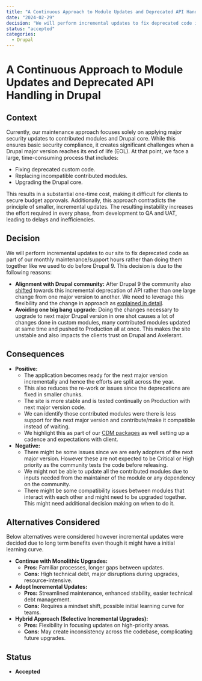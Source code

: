 ```yaml
---
title: "A Continuous Approach to Module Updates and Deprecated API Handling in Drupal"
date: "2024-02-29"
decision: "We will perform incremental updates to fix deprecated code in our custom modules, replacing deprecated contributed modules with latest versions or an alternative rather than one shot upgrade from one Drupal major version to another"
status: "accepted"
categories:
  - Drupal
---
```


# A Continuous Approach to Module Updates and Deprecated API Handling in Drupal

## Context

Currently, our maintenance approach focuses solely on applying major security updates to contributed modules and Drupal core. While this ensures basic security compliance, it creates significant challenges when a Drupal major version reaches its end of life (EOL). At that point, we face a large, time-consuming process that includes:

- Fixing deprecated custom code.
- Replacing incompatible contributed modules.
- Upgrading the Drupal core.

This results in a substantial one-time cost, making it difficult for clients to secure budget approvals. Additionally, this approach contradicts the principle of smaller, incremental updates. The resulting instability increases the effort required in every phase, from development to QA and UAT, leading to delays and inefficiencies.

## Decision

We will perform incremental updates to our site to fix deprecated code as part of our monthly maintenance/support hours rather than doing them together like we used to do before Drupal 9. This decision is due to the following reasons:

- **Alignment with Drupal community:** After Drupal 9 the community also [shifted](<https://www.drupal.org/about/core/policies/core-change-policies/continuous-upgrades-between-major-versions>) towards this incremental deprecation of API rather than one large change from one major version to another. We need to leverage this flexibility and the change in approach as [explained in detail](https://www.hojtsy.hu/blog/2019-nov-11/dramatic-shift-how-drupal-upgrade-now-done-drupal-8-drupal-9).
- **Avoiding one big bang upgrade:** Doing the changes necessary to upgrade to next major Drupal version in one shot causes a lot of changes done in custom modules, many contributed modules updated at same time and pushed to Production all at once. This makes the site unstable and also impacts the clients trust on Drupal and Axelerant.

## Consequences

- **Positive:**
  - The application becomes ready for the next major version incrementally and hence the efforts are split across the year.
  - This also reduces the re-work or issues since the deprecations are fixed in smaller chunks.
  - The site is more stable and is tested continually on Production with next major version code.
  - We can identify those contributed modules were there is less support for the next major version and contribute/make it compatible instead of waiting.
  - We highlight this as part of our [CDM packages](https://www.axelerant.com/drupal-continuous-development-and-maintenance) as well setting up a cadence and expectations with client.
- **Negative:**
  - There might be some issues since we are early adopters of the next major version. However these are not expected to be Critical or High priority as the community tests the code before releasing.
  - We might not be able to update all the contributed modules due to inputs needed from the maintainer of the module or any dependency on the community.
  - There might be some compatibility issues between modules that interact with each other and might need to be upgraded together. This might need additional decision making on when to do it.

## Alternatives Considered

Below alternatives were considered however incremental updates were decided due to long term benefits even though it might have a initial learning curve.

- **Continue with Monolithic Upgrades:**
  - **Pros:** Familiar processes, longer gaps between updates.
  - **Cons:** High technical debt, major disruptions during upgrades, resource-intensive.
- **Adopt Incremental Updates:**
  - **Pros:** Streamlined maintenance, enhanced stability, easier technical debt management.
  - **Cons:** Requires a mindset shift, possible initial learning curve for teams.
- **Hybrid Approach (Selective Incremental Upgrades):**
  - **Pros:** Flexibility in focusing updates on high-priority areas.
  - **Cons:** May create inconsistency across the codebase, complicating future upgrades.

## Status

- **Accepted**

